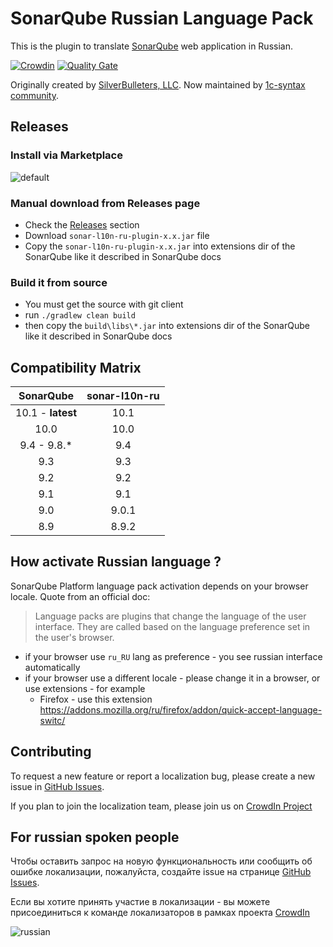 # SonarQube Russian Language Pack

This is the plugin to translate [SonarQube](http://www.sonarqube.org/) web application in Russian.

[![Crowdin](https://d322cqt584bo4o.cloudfront.net/sonar-l10-ru/localized.svg)](https://crowdin.com/project/sonar-l10-ru)
[![Quality Gate](https://sonarcloud.io/api/project_badges/measure?project=1c-syntax_sonar-l10n-ru&metric=alert_status)](https://sonarcloud.io/dashboard?id=1c-syntax_sonar-l10n-ru)

Originally created by [SilverBulleters, LLC](https://silverbulleters.org). Now maintained by [1c-syntax community](https://github.com/1c-syntax).
## Releases

### Install via Marketplace

![default](https://cloud.githubusercontent.com/assets/1132840/18093575/fd4abb4a-6ed8-11e6-9662-16133aab406f.PNG)

### Manual download from Releases page

* Check the [Releases](https://github.com/1c-syntax/sonar-l10n-ru/releases) section
* Download `sonar-l10n-ru-plugin-x.x.jar` file
* Copy the `sonar-l10n-ru-plugin-x.x.jar` into extensions dir of the SonarQube like it described in SonarQube docs

### Build it from source

* You must get the source with git client
* run `./gradlew clean build`
* then copy the `build\libs\*.jar` into extensions dir of the SonarQube like it described in SonarQube docs

## Compatibility Matrix

SonarQube        | sonar-l10n-ru 
:---------------:|:-------------:
10.1 - __latest__|10.1
10.0             |10.0
9.4 - 9.8.*      |9.4
9.3              |9.3
9.2              |9.2
9.1              |9.1
9.0              |9.0.1
8.9              |8.9.2

## How activate Russian language ?

SonarQube Platform language pack activation depends on your browser locale. Quote from an official doc:

> Language packs are plugins that change the language of the user interface. They are called based on the language preference set in the user's browser.

* if your browser use `ru_RU` lang as preference - you see russian interface automatically 
* if your browser use a different locale - please change it in a browser, or use extensions - for example
  * Firefox - use this extension https://addons.mozilla.org/ru/firefox/addon/quick-accept-language-switc/

## Contributing

To request a new feature or report a localization bug, please create a new issue in [GitHub Issues](https://github.com/1c-syntax/sonar-l10n-ru/issues).

If you plan to join the localization team, please join us on [CrowdIn Project](https://crowdin.com/project/sonar-l10-ru/ru#)

## For russian spoken people

Чтобы оставить запрос на новую функциональность или сообщить об ошибке локализации, пожалуйста, создайте issue на странице [GitHub Issues](https://github.com/1c-syntax/sonar-l10n-ru/issues).

Если вы хотите принять участие в локализации - вы можете присоединиться к команде локализаторов в рамках проекта [CrowdIn](https://crowdin.com/project/sonar-l10-ru/ru#)

![russian](https://cloud.githubusercontent.com/assets/1132840/18093540/e03b8304-6ed8-11e6-80c7-2a14b967dbc9.PNG)
